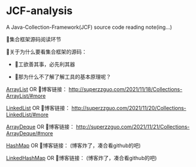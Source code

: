 # JCF-analysis
A Java-Collection-Framework(JCF) source code reading note(ing...)

👏集合框架源码阅读环节

👀关于为什么要看集合框架的源码：

- 👷工欲善其事，必先利其器

- 🔧那为什么不了解了解工具的基本原理呢？

[ArrayList](https://github.com/Super-ZZGuo/JCF-analysis/blob/master/note/ArrayList/ArrayList.md) OR 🔗博客链接：
http://superzzguo.com/2021/11/18/Collections-ArrayList/#more

[LinkedList](https://github.com/Super-ZZGuo/JCF-analysis/blob/master/note/LinkedList/LinkedList.md) OR 🔗博客链接：
http://superzzguo.com/2021/11/20/Collections-LinkedList/#more

[ArrayDeque](https://github.com/Super-ZZGuo/JCF-analysis/blob/master/note/ArrayDeque/ArrayDeque.md) OR 🔗博客链接：
http://superzzguo.com/2021/11/21/Collections-ArrayDeque/#more 

[HashMap](https://github.com/Super-ZZGuo/JCF-analysis/blob/master/note/HashMap/HashMap.md) OR 🔗博客链接： (博客炸了，凑合看github的吧)

[LinkedHashMap](https://github.com/Super-ZZGuo/JCF-analysis/blob/master/note/LinkedHashMap/LinkedHashMap.md) OR 🔗博客链接： (博客炸了，凑合看github的吧)


